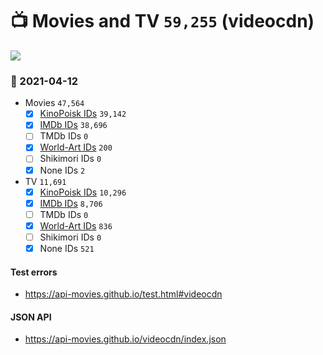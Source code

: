 # :tv: Movies and TV `59,255` (videocdn)

<a href="https://API-Movies.github.io"><img src="https://API-Movies.github.io/banner.png?cache"></a>

### :date: 2021-04-12
- Movies `47,564`
  - [x] <a href="https://API-Movies.github.io/videocdn/movie_kinopoisk_ids.json">KinoPoisk IDs</a> `39,142`
  - [x] <a href="https://API-Movies.github.io/videocdn/movie_imdb_ids.json">IMDb IDs</a> `38,696`
  - [ ] TMDb IDs `0`
  - [x] <a href="https://API-Movies.github.io/videocdn/movie_world_art_ids.json">World-Art IDs</a> `200`
  - [ ] Shikimori IDs `0`
  - [x] None IDs `2`
- TV `11,691`
  - [x] <a href="https://API-Movies.github.io/videocdn/tv_kinopoisk_ids.json">KinoPoisk IDs</a> `10,296`
  - [x] <a href="https://API-Movies.github.io/videocdn/tv_imdb_ids.json">IMDb IDs</a> `8,706`
  - [ ] TMDb IDs `0`
  - [x] <a href="https://API-Movies.github.io/videocdn/tv_world_art_ids.json">World-Art IDs</a> `836`
  - [ ] Shikimori IDs `0`
  - [x] None IDs `521`
#### Test errors
- <a href='https://api-movies.github.io/test.html#videocdn'>https://api-movies.github.io/test.html#videocdn</a>
#### JSON API
- <a href='https://api-movies.github.io/videocdn/index.json'>https://api-movies.github.io/videocdn/index.json</a>
